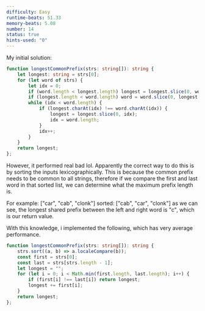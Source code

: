 ```yaml
---
difficulty: Easy
runtime-beats: 51.33
memory-beats: 5.08
number: 14
status: true
hints-used: "0"
---
```


My initial solution:
```ts
function longestCommonPrefix(strs: string[]): string {
    let longest: string = strs[0];
    for (let word of strs) {
        let idx = 0;
        if (word.length < longest.length) longest = longest.slice(0, word.length)
        if (longest.length < word.length) word = word.slice(0, longest.length)
        while (idx < word.length) {
            if (longest.charAt(idx) !== word.charAt(idx)) {
                longest = longest.slice(0, idx);
                idx = word.length;
            }
            idx++;
        }
    }
    return longest;
};
```
However, it performed real bad lol.
Apparently the correct way to do this is by sorting the inputs lexicographically. This is because the common prefix needs to be common to all strings, therefore if we compare the first and last word in that sorted list, we can determine what the maximum prefix length is. 

For example: 
\["car", "cab", "clonk"]
sorted:
\["cab", "car", "clonk"]
as we can see, the longest shared prefix between the left and right word is "c", which is our return value.

With this knowledge, i implemented the following, which has very average performance.

```ts
function longestCommonPrefix(strs: string[]): string {
    strs.sort((a, b) => a.localeCompare(b));
    const first = strs[0];
    const last = strs[strs.length - 1];
    let longest = "";
    for (let i = 0; i < Math.min(first.length, last.length); i++) {
        if (first[i] !== last[i]) return longest;
        longest += first[i];
    }
    return longest;
};
```